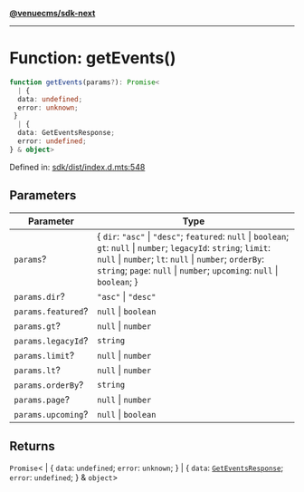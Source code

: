[**@venuecms/sdk-next**](../Index.md)

***

# Function: getEvents()

```ts
function getEvents(params?): Promise<
  | {
  data: undefined;
  error: unknown;
 }
  | {
  data: GetEventsResponse;
  error: undefined;
} & object>
```

Defined in: [sdk/dist/index.d.mts:548](https://github.com/venuecms/sdk/blob/bc8b8c4174423a3d8d92fe0cce4d46883acf7584/packages/sdk/dist/index.d.mts#L548)

## Parameters

| Parameter | Type |
| ------ | ------ |
| `params`? | \{ `dir`: `"asc"` \| `"desc"`; `featured`: `null` \| `boolean`; `gt`: `null` \| `number`; `legacyId`: `string`; `limit`: `null` \| `number`; `lt`: `null` \| `number`; `orderBy`: `string`; `page`: `null` \| `number`; `upcoming`: `null` \| `boolean`; \} |
| `params.dir`? | `"asc"` \| `"desc"` |
| `params.featured`? | `null` \| `boolean` |
| `params.gt`? | `null` \| `number` |
| `params.legacyId`? | `string` |
| `params.limit`? | `null` \| `number` |
| `params.lt`? | `null` \| `number` |
| `params.orderBy`? | `string` |
| `params.page`? | `null` \| `number` |
| `params.upcoming`? | `null` \| `boolean` |

## Returns

`Promise`\<
  \| \{
  `data`: `undefined`;
  `error`: `unknown`;
 \}
  \| \{
  `data`: [`GetEventsResponse`](../type-aliases/GetEventsResponse.md);
  `error`: `undefined`;
 \} & `object`\>
